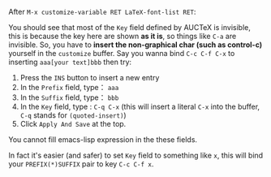 After `M-x customize-variable RET LaTeX-font-list RET`:

You should see that most of the `Key` field defined by AUCTeX is invisible, this
is because the key here are shown **as it is**, so things like `C-a` are
invisible. So, you have to **insert the non-graphical char (such as control-c)**
yourself in the `customize` buffer. Say you wanna bind `C-c C-f C-x` to
inserting `aaa[your text]bbb` then try:

 1. Press the `INS` button to insert a new entry
 2. In the `Prefix` field, type： `aaa`
 3. In the `Suffix` field, type： `bbb`
 4. In the `Key` field, type : `C-q C-x` (this will insert a literal `C-x` into
    the buffer, `C-q` stands for `(quoted-insert)`)
 5. Click `Apply And Save` at the top.
 
You cannot fill emacs-lisp expression in the these fields.

In fact it's easier (and safer) to set `Key` field to something like `x`, this
will bind your `PREFIX(*)SUFFIX` pair to key `C-c C-f x`.
